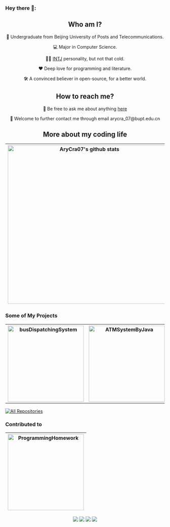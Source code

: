 ### Hey there 👋:
<h2 align=center>Who am I?</h2>
<p align=center>
🏫 Undergraduate from Beijing University of Posts and Telecommunications.
</p>
<p align=center>
💻 Major in Computer Science.
</p>
<p align=center>
 👨‍🔬 <a href="https://www.16personalities.com/intj-personality">INTJ</a> personality, but not that cold.
</p>
<p align=center>
❤️ Deep love for programming and literature.
</p>
<p align=center>
🛠️ A convinced believer in open-source, for a better world.
 </p>

<h2 align=center>How to reach me?</h2>
<p align=center>
 💬 Be free to ask me about anything <a href="https://github.com/AryCra07/AryCra07/issues">here</a>
</p>
<p align=center>
👬 Welcome to further contact me through email arycra_07@bupt.edu.cn
</p>

<h2 align=center>More about my coding life</h2>

|<img width=500px align="center" src="https://github-readme-stats.vercel.app/api?username=AryCra07&show_icons=true&include_all_commits=true&theme=tokyonight&bg_color=white&hide_border=true" alt="AryCra07's github stats" /> |<img width=500px align="center" src="https://github-readme-stats.vercel.app/api/top-langs/?username=AryCra07&layout=compact&theme=tokyonight&hide_border=true&bg_color=white" />|
| ------------- | ------------- |


 <h3> Some of My Projects </h3>
<table>
 <th>
<a href="https://github.com/AryCra07/busDispatchingSystem">
    <img width="240" src="https://denvercoder1-github-readme-stats.vercel.app/api/pin/?username=AryCra07&repo=busDispatchingSystem&theme=tokyonight&bg_color=fff&hide_border=true" alt="busDispatchingSystem"></a>
</th>
 <th>
<a href="https://github.com/AryCra07/ATMSystemByJava">
    <img width="240" src="https://denvercoder1-github-readme-stats.vercel.app/api/pin/?username=AryCra07&repo=ATMSystemByJava&theme=tokyonight&bg_color=fff&hide_border=true" alt="ATMSystemByJava"></a>
</th>
 </table>
 
<p align="left">
  <a href="https://github.com/AryCra07?tab=repositories"><img alt="All Repositories" title="All Repositories" src="https://img.shields.io/badge/-More%20Repos-2962FF?style=for-the-badge&logo=koding&logoColor=white"/></a>
</p>


 <h3> Contributed to </h3>

<table>
 <thead>
  <th>
<a href="https://github.com/FA555/ProgrammingHomework">
    <img width="240" src="https://denvercoder1-github-readme-stats.vercel.app/api/pin/?username=FA555&repo=ProgrammingHomework&theme=tokyonight&bg_color=fff&hide_border=true" alt="ProgrammingHomework"></a>
  </th>
 </thead>
</table>

<!-- <p align=center>
<code><img height="20" src="https://raw.githubusercontent.com/github/explore/80688e429a7d4ef2fca1e82350fe8e3517d3494d/topics/c/c.png"></code>
<code><img height="20" src="https://raw.githubusercontent.com/github/explore/80688e429a7d4ef2fca1e82350fe8e3517d3494d/topics/cpp/cpp.png"></code>
<code><img height="20" src="https://raw.githubusercontent.com/github/explore/5c058a388828bb5fde0bcafd4bc867b5bb3f26f3/topics/java/java.png"></code>
<code><img height="20" src="https://raw.githubusercontent.com/github/explore/5c058a388828bb5fde0bcafd4bc867b5bb3f26f3/topics/vue/vue.png"></code>
<code><img height="20" src="https://github.com/AryCra07/AryCra07/blob/main/img/CLion.jpg"></code>  
<code><img height="20" src="https://github.com/AryCra07/AryCra07/blob/main/img/IntelliJ.jpg"></code>
<code><img height="20" src="https://github.com/AryCra07/AryCra07/blob/main/img/VSC.png"></code>
</p> -->

<p align="center">
    <img src="https://badges.pufler.dev/visits/AryCra07/AryCra07?style=flat-square&color=red&logo=github">
    <img src="https://badges.pufler.dev/years/AryCra07?style=flat-square&color=red&logo=github">
    <img src="https://badges.pufler.dev/repos/AryCra07?style=flat-square&color=red&logo=github">
    <img src="https://badges.pufler.dev/commits/monthly/AryCra07?style=flat-square&color=red&logo=github">
</p>



<!-- [![Top Langs](https://github-readme-stats.vercel.app/api/top-langs/?username=AryCra07&layout=compact)](https://github.com/anuraghazra/github-readme-stats) -->
<!-- <img src="https://img.shields.io/badge/python-2.9-orange"> -->
<!-- ![AryCra_07's Github Stats](https://github-readme-stats.vercel.app/api?username=AryCra07&theme=swift&show_icons=true) -->
<!-- &bg_color=161320&text_color=D9E0EE&icon_color=DDB6F2&title_color=96CDFB -->
